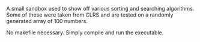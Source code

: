 A small sandbox used to show off various sorting and searching algorithms. Some of these were taken from CLRS and are tested on a randomly generated array
of 100 numbers. 

No makefile necessary. Simply compile and run the executable.
